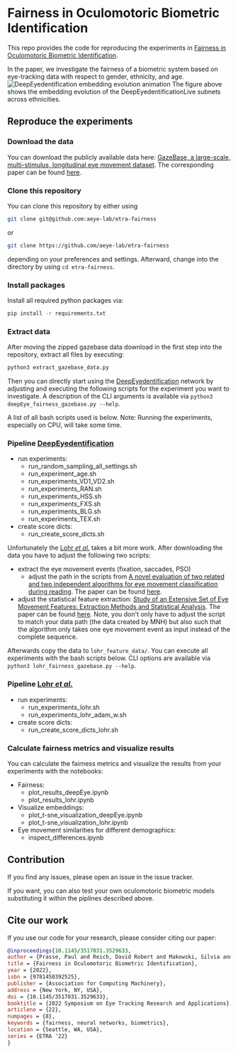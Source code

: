 # Fairness in Oculomotoric Biometric Identification
This repo provides the code for reproducing the experiments in [Fairness in Oculomotoric Biometric Identification](https://doi.org/10.1145/3517031.3529633).

In the paper, we investigate the fairness of a biometric system based on eye-tracking data with respect to gender, ethnicity, and age.
![DeepEyedentification embedding evolution animation](https://user-images.githubusercontent.com/43832476/170812609-cb6d8b5a-cfc1-4e03-928a-b39596871229.gif)
The figure above shows the embedding evolution of the DeepEyedentificationLive subnets across ethnicities.


## Reproduce the experiments

### Download the data
You can download the publicly available data here: [GazeBase, a large-scale, multi-stimulus, longitudinal eye movement dataset](https://figshare.com/articles/dataset/GazeBase_Data_Repository/12912257). The corresponding paper can be found [here](https://www.nature.com/articles/s41597-021-00959-y).

### Clone this repository 
You can clone this repository by either using 
```bash
git clone git@github.com:aeye-lab/etra-fairness
```
or 
```bash
git clone https://github.com/aeye-lab/etra-fairness
```
depending on your preferences and settings.
Afterward, change into the directory by using `cd etra-fairness`.

### Install packages
Install all required python packages via:
```bash
pip install -r requirements.txt
```
### Extract data
After moving the zipped gazebase data download in the first step into the repository, extract all files by executing:
```bash
python3 extract_gazebase_data.py
```

Then you can directly start using the [DeepEyedentification](https://ecmlpkdd2019.org/downloads/paper/231.pdf) network by adjusting and executing the following scripts for the experiment you want to investigate. A description of the CLI arguments is available via `python3 deepEye_fairness_gazebase.py --help`.

A list of all bash scripts used is below. Note: Running the experiments, especially on CPU, will take some time.
### Pipeline [DeepEyedentification](https://ieeexplore.ieee.org/abstract/document/9555831)
* run experiments:
    * run_random_sampling_all_settings.sh
    * run_experiment_age.sh
    * run_experiments_VD1_VD2.sh
    * run_experiments_RAN.sh
    * run_experiments_HSS.sh
    * run_experiments_FXS.sh
    * run_experiments_BLG.sh
    * run_experiments_TEX.sh
* create score dicts:
    * run_create_score_dicts.sh

Unfortunately the [Lohr _et al._](https://ieeexplore.ieee.org/document/9304859) takes a bit more work. After downloading the data you have to adjust the following two scripts:
* extract the eye movement events (fixation, saccades, PSO)
    * adjust the path in the scripts from  [A novel evaluation of two related and two independent algorithms for eye movement classification during reading](https://digital.library.txstate.edu/handle/10877/6874). The paper can be found [here](https://link.springer.com/epdf/10.3758/s13428-018-1050-7).
* adjust the statistical feature extraction: [Study of an Extensive Set of Eye Movement Features: Extraction Methods and Statistical Analysis](https://digital.library.txstate.edu/handle/10877/6904). The paper can be found [here](https://pubmed.ncbi.nlm.nih.gov/33828682/). Note, you don't only have to adjust the script to match your data path (the data created by MNH) but also such that the algorithm only takes one eye movement event as input instead of the complete sequence.

Afterwards copy the data to `lohr_feature_data/`. You can execute all experiments with the bash scripts below. CLI options are available via  `python3 lohr_fairness_gazebase.py --help`.
### Pipeline [Lohr _et al._](https://ieeexplore.ieee.org/document/9304859)
* run experiments:
    * run_experiments_lohr.sh
    * run_experiments_lohr_adam_w.sh
* create score dicts:
    * run_create_score_dicts_lohr.sh

### Calculate fairness metrics and visualize results
You can calculate the fairness metrics and visualize the results from your experiments with the notebooks: 
* Fairness:
    * plot_results_deepEye.ipynb
    * plot_results_lohr.ipynb
* Visualize embeddings:
    * plot_t-sne_visualization_deepEye.ipynb
    * plot_t-sne_visualization_lohr.ipynb
* Eye movement similarities for different demographics:
    * inspect_differences.ipynb

## Contribution
If you find any issues, please open an issue in the issue tracker.

If you want, you can also test your own oculomotoric biometric models substituting it within the piplines described above. 


## Cite our work
If you use our code for your research, please consider citing our paper:

```bibtex
@inproceedings{10.1145/3517031.3529633,
author = {Prasse, Paul and Reich, David Robert and Makowski, Silvia and J\"{a}ger, Lena A. and Scheffer, Tobias},
title = {Fairness in Oculomotoric Biometric Identification},
year = {2022},
isbn = {9781450392525},
publisher = {Association for Computing Machinery},
address = {New York, NY, USA},
doi = {10.1145/3517031.3529633},
booktitle = {2022 Symposium on Eye Tracking Research and Applications},
articleno = {22},
numpages = {8},
keywords = {fairness, neural networks, biometrics},
location = {Seattle, WA, USA},
series = {ETRA '22}
}
```
